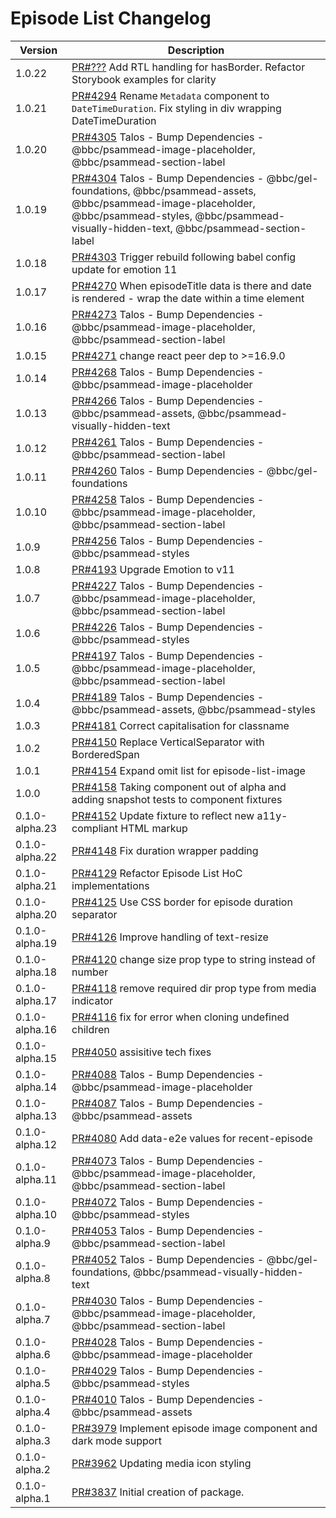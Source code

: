 # Episode List Changelog

<!-- prettier-ignore -->
| Version | Description |
|---------|-------------|
| 1.0.22 | [PR#???](https://github.com/bbc/psammead/pull/???) Add RTL handling for hasBorder. Refactor Storybook examples for clarity  |
| 1.0.21 | [PR#4294](https://github.com/bbc/psammead/pull/4294) Rename `Metadata` component to `DateTimeDuration`. Fix styling in div wrapping DateTimeDuration |
| 1.0.20 | [PR#4305](https://github.com/bbc/psammead/pull/4305) Talos - Bump Dependencies - @bbc/psammead-image-placeholder, @bbc/psammead-section-label |
| 1.0.19 | [PR#4304](https://github.com/bbc/psammead/pull/4304) Talos - Bump Dependencies - @bbc/gel-foundations, @bbc/psammead-assets, @bbc/psammead-image-placeholder, @bbc/psammead-styles, @bbc/psammead-visually-hidden-text, @bbc/psammead-section-label |
| 1.0.18 | [PR#4303](https://github.com/bbc/psammead/pull/4303) Trigger rebuild following babel config update for emotion 11 |
| 1.0.17 | [PR#4270](https://github.com/bbc/psammead/pull/4270) When episodeTitle data is there and date is rendered - wrap the date within a time element  |
| 1.0.16 | [PR#4273](https://github.com/bbc/psammead/pull/4273) Talos - Bump Dependencies - @bbc/psammead-image-placeholder, @bbc/psammead-section-label |
| 1.0.15 | [PR#4271](https://github.com/bbc/psammead/pull/4271) change react peer dep to >=16.9.0 |
| 1.0.14 | [PR#4268](https://github.com/bbc/psammead/pull/4268) Talos - Bump Dependencies - @bbc/psammead-image-placeholder |
| 1.0.13 | [PR#4266](https://github.com/bbc/psammead/pull/4266) Talos - Bump Dependencies - @bbc/psammead-assets, @bbc/psammead-visually-hidden-text |
| 1.0.12 | [PR#4261](https://github.com/bbc/psammead/pull/4261) Talos - Bump Dependencies - @bbc/psammead-section-label |
| 1.0.11 | [PR#4260](https://github.com/bbc/psammead/pull/4260) Talos - Bump Dependencies - @bbc/gel-foundations |
| 1.0.10 | [PR#4258](https://github.com/bbc/psammead/pull/4258) Talos - Bump Dependencies - @bbc/psammead-image-placeholder, @bbc/psammead-section-label |
| 1.0.9 | [PR#4256](https://github.com/bbc/psammead/pull/4256) Talos - Bump Dependencies - @bbc/psammead-styles |
| 1.0.8 | [PR#4193](https://github.com/bbc/psammead/pull/4193) Upgrade Emotion to v11 |
| 1.0.7 | [PR#4227](https://github.com/bbc/psammead/pull/4227) Talos - Bump Dependencies - @bbc/psammead-image-placeholder, @bbc/psammead-section-label |
| 1.0.6 | [PR#4226](https://github.com/bbc/psammead/pull/4226) Talos - Bump Dependencies - @bbc/psammead-styles |
| 1.0.5 | [PR#4197](https://github.com/bbc/psammead/pull/4197) Talos - Bump Dependencies - @bbc/psammead-image-placeholder, @bbc/psammead-section-label |
| 1.0.4 | [PR#4189](https://github.com/bbc/psammead/pull/4189) Talos - Bump Dependencies - @bbc/psammead-assets, @bbc/psammead-styles |
| 1.0.3 | [PR#4181](https://github.com/bbc/psammead/pull/4181) Correct capitalisation for classname |
| 1.0.2 | [PR#4150](https://github.com/bbc/psammead/pull/4150) Replace VerticalSeparator with BorderedSpan |
| 1.0.1 | [PR#4154](https://github.com/bbc/psammead/pull/4154) Expand omit list for episode-list-image |
| 1.0.0 | [PR#4158](https://github.com/bbc/psammead/pull/4158) Taking component out of alpha and adding snapshot tests to component fixtures |
| 0.1.0-alpha.23 | [PR#4152](https://github.com/bbc/psammead/pull/4152) Update fixture to reflect new a11y-compliant HTML markup |
| 0.1.0-alpha.22 | [PR#4148](https://github.com/bbc/psammead/pull/415) Fix duration wrapper padding|
| 0.1.0-alpha.21 | [PR#4129](https://github.com/bbc/psammead/pull/4129) Refactor Episode List HoC implementations |
| 0.1.0-alpha.20 | [PR#4125](https://github.com/bbc/psammead/pull/4125) Use CSS border for episode duration separator |
| 0.1.0-alpha.19 | [PR#4126](https://github.com/bbc/psammead/pull/4126) Improve handling of text-resize |
| 0.1.0-alpha.18 | [PR#4120](https://github.com/bbc/psammead/pull/4120) change size prop type to string instead of number |
| 0.1.0-alpha.17 | [PR#4118](https://github.com/bbc/psammead/pull/4118) remove required dir prop type from media indicator |
| 0.1.0-alpha.16 | [PR#4116](https://github.com/bbc/psammead/pull/4116) fix for error when cloning undefined children |
| 0.1.0-alpha.15 | [PR#4050](https://github.com/bbc/psammead/pull/4050) assisitive tech fixes |
| 0.1.0-alpha.14 | [PR#4088](https://github.com/bbc/psammead/pull/4088) Talos - Bump Dependencies - @bbc/psammead-image-placeholder |
| 0.1.0-alpha.13 | [PR#4087](https://github.com/bbc/psammead/pull/4087) Talos - Bump Dependencies - @bbc/psammead-assets |
| 0.1.0-alpha.12 | [PR#4080](https://github.com/bbc/psammead/pull/4080) Add data-e2e values for recent-episode |
| 0.1.0-alpha.11 | [PR#4073](https://github.com/bbc/psammead/pull/4073) Talos - Bump Dependencies - @bbc/psammead-image-placeholder, @bbc/psammead-section-label |
| 0.1.0-alpha.10 | [PR#4072](https://github.com/bbc/psammead/pull/4072) Talos - Bump Dependencies - @bbc/psammead-styles |
| 0.1.0-alpha.9 | [PR#4053](https://github.com/bbc/psammead/pull/4053) Talos - Bump Dependencies - @bbc/psammead-section-label |
| 0.1.0-alpha.8 | [PR#4052](https://github.com/bbc/psammead/pull/4052) Talos - Bump Dependencies - @bbc/gel-foundations, @bbc/psammead-visually-hidden-text |
| 0.1.0-alpha.7 | [PR#4030](https://github.com/bbc/psammead/pull/4030) Talos - Bump Dependencies - @bbc/psammead-image-placeholder, @bbc/psammead-section-label |
| 0.1.0-alpha.6 | [PR#4028](https://github.com/bbc/psammead/pull/4028) Talos - Bump Dependencies - @bbc/psammead-image-placeholder |
| 0.1.0-alpha.5 | [PR#4029](https://github.com/bbc/psammead/pull/4029) Talos - Bump Dependencies - @bbc/psammead-styles |
| 0.1.0-alpha.4 | [PR#4010](https://github.com/bbc/psammead/pull/4010) Talos - Bump Dependencies - @bbc/psammead-assets |
| 0.1.0-alpha.3 | [PR#3979](https://github.com/bbc/psammead/pull/3979) Implement episode image component and dark mode support |
| 0.1.0-alpha.2 | [PR#3962](https://github.com/bbc/psammead/pull/3962) Updating media icon styling |
| 0.1.0-alpha.1 | [PR#3837](https://github.com/bbc/psammead/pull/3837) Initial creation of package. |
